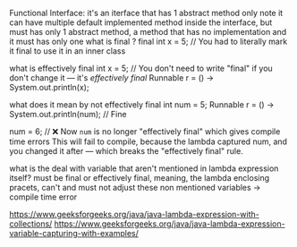 Functional Interface: it's an iterface that has 1 abstract method only
note it can have multiple default implemented method inside the interface, but must has only 1 abstract method, a method that has no implementation and it must has only one
what is final ?
final int x = 5;  // You had to literally mark it final to use it in an inner class


what is effectively final
int x = 5;  // You don't need to write "final" if you don't change it — it's *effectively final*
Runnable r = () -> System.out.println(x);

what does it mean by not effectively final
int num = 5;
Runnable r = () -> System.out.println(num); // Fine

num = 6; // ❌ Now `num` is no longer "effectively final"
which gives compile time errors
This will fail to compile, because the lambda captured num, and you changed it after — which breaks the "effectively final" rule.


what is the deal with variable that aren't mentioned in lambda expression itself?
    must be final or effectively final, meaning, the lambda enclosing pracets, can't and must not adjust these non mentioned variables -> compile time error


https://www.geeksforgeeks.org/java/java-lambda-expression-with-collections/
https://www.geeksforgeeks.org/java/java-lambda-expression-variable-capturing-with-examples/

